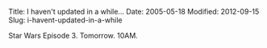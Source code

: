 Title: I haven't updated in a while...
Date: 2005-05-18
Modified: 2012-09-15
Slug: i-havent-updated-in-a-while

Star Wars Episode 3. Tomorrow. 10AM.
